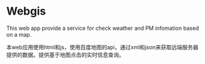 # Webgis
This web app provide a service for check weather and PM infomation based on a map.

本web应用使用html和js，使用百度地图的api，通过xml和json来获取远端服务器提供的数据。提供基于地图点击的实时信息查询。
